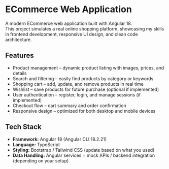 # ECommerce Web Application

A modern ECommerce web application built with Angular 18.  
This project simulates a real online shopping platform, showcasing my skills in frontend development, responsive UI design, and clean code architecture.

## Features

- Product management – dynamic product listing with images, prices, and details  
- Search and filtering – easily find products by category or keywords  
- Shopping cart – add, update, and remove products in real time  
- Wishlist – save products for future purchase (optional if implemented)  
- User authentication – register, login, and manage sessions (if implemented)  
- Checkout flow – cart summary and order confirmation  
- Responsive design – optimized for both desktop and mobile devices  

## Tech Stack

- **Framework:** Angular 18 (Angular CLI 18.2.21)  
- **Language:** TypeScript  
- **Styling:** Bootstrap / Tailwind CSS (update based on what you used)  
- **Data Handling:** Angular services + mock APIs / backend integration (depending on your setup)  
